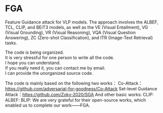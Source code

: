 # FGA
Feature Guidance attack for VLP models. The approach involves the ALBEF, TCL, CLIP, and BEiT3 models, as well as the VE (Visual Entailment), VG (Visual Grounding), VR (Visual Reasoning), VQA (Visual Question Answering), ZC (Zero-shot Classification), and ITR (Image-Text Retrieval) tasks.

The code is being organized.   
It is very stressful for one person to write all the code.   
I hope you can understand.   
If you really need it, you can contact me by email.   
I can provide the unorganized source code.

The code is mainly based on the following two works：
Co-Attack：https://github.com/adversarial-for-goodness/Co-Attack
Set-level Guidance Attack：https://github.com/Zoky-2020/SGA
And other basic works:
CLIP:
ALBEF:
BLIP:
We are very grateful for their open-source works, which enabled us to complete our work——FGA.
